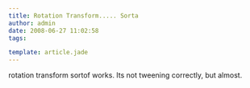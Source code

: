```yaml
---
title: Rotation Transform..... Sorta
author: admin
date: 2008-06-27 11:02:58
tags: 

template: article.jade
---
```


rotation transform sortof works. Its not tweening correctly, but almost.
